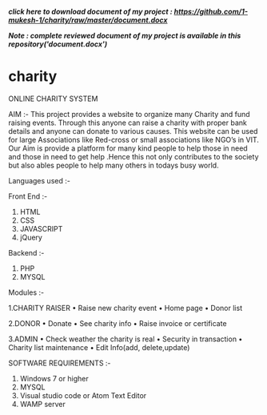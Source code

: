 ***click here to download document of my project : https://github.com/1-mukesh-1/charity/raw/master/document.docx***


***Note : complete reviewed document of my project is available in this repository('document.docx')***


# charity
ONLINE CHARITY SYSTEM

AIM :-
This project provides a website to organize many Charity and fund raising events. Through this anyone can raise a charity with proper bank details and anyone can donate to various causes. This website can be used for large Associations like Red-cross or small associations like NGO’s in VIT. Our Aim is provide a platform for many kind people to help those in need and those in need to get help .Hence this not only contributes to the society but also ables people to help many others in todays busy world.

Languages used :-

Front End :-
1.	HTML 
2.	CSS 
3.	JAVASCRIPT
4.	jQuery

Backend :-
1.	PHP
2.	MYSQL

Modules :-

1.CHARITY RAISER
•	Raise new charity event
•	Home page
•	Donor list

2.DONOR
•	Donate
•	See charity info
•	Raise invoice or certificate

3.ADMIN
•	Check weather the charity is real
•	Security in transaction
•	Charity list maintenance
•	Edit Info(add, delete,update)


SOFTWARE REQUIREMENTS :-

1.	Windows 7 or higher
2.	MYSQL 
3.	Visual studio code or Atom Text Editor 
4.	WAMP server

